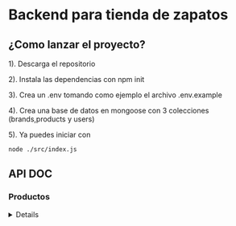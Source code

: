 
# Backend para tienda de zapatos

## ¿Como lanzar el proyecto?

1). Descarga el repositorio

2). Instala las dependencias con npm init

3). Crea un .env tomando como ejemplo el archivo .env.example

4). Crea una base de datos en mongoose con 3 colecciones (brands,products y users)

5). Ya puedes iniciar con

``node ./src/index.js``

## API DOC

### Productos

<details>
para el manejo de los Productos hacemos peticiones a la ruta http://localhost:3000/products

**GET**: Para obtener a todos los productos (No es necesario ningun parametro)

**PUT**: Para crear un nuevo producto

cuerpo de la peticion:

| Nombre  | Tipo | Ejemplo | Descripcion |
| ------------- | ------------- | ------------- |------------- |
| name  | String  | Zapatilla 1  | Nombre del producto  |
| brand  | String  | Adidas  | Nombre de la marca (No importan las mayusculas), esta debe existir en la base de datos  |
| stock  | Numero positivo | 900  | Cantidad del producto, debe ser mayor a 0 para mostrarse |
| price  | Numero positivo | 250000  | Precio del producto  |

**DELETE**: Para eliminar un producto

| Nombre  | Tipo | Ejemplo | Descripcion |
| ------------- | ------------- | ------------- |------------- |
| id  | id de producto  | 6616cf0237e8d08eef5c5d13 | ID del producto, se puede obtener con la funcion GET  |

para actualizar los Productos hacemos peticiones a la ruta http://localhost:3000/updateProducts

**PUT**: Para actualizar un producto 

cuerpo de la peticion:

| Nombre  | Tipo | Ejemplo | Descripcion |
| ------------- | ------------- | ------------- |------------- |
| id  | id de producto  | 6616cf0237e8d08eef5c5d13 | ID del producto, se puede obtener con la funcion GET  |
| name  | String (Opcional)  | Zapatilla 1  | Nuevo nombre del producto  |
| brand  | String (Opcional) | Adidas  | Nuevo nombre de la marca (No importan las mayusculas), esta debe existir en la base de datos  |
| stock  | Numero positivo (Opcional) | 900  | Nueva cantidad del producto, debe ser mayor a 0 para mostrarse |
| price  | Numero positivo (Opcional) | 250000  | Nuevo precio del producto  |

</details>